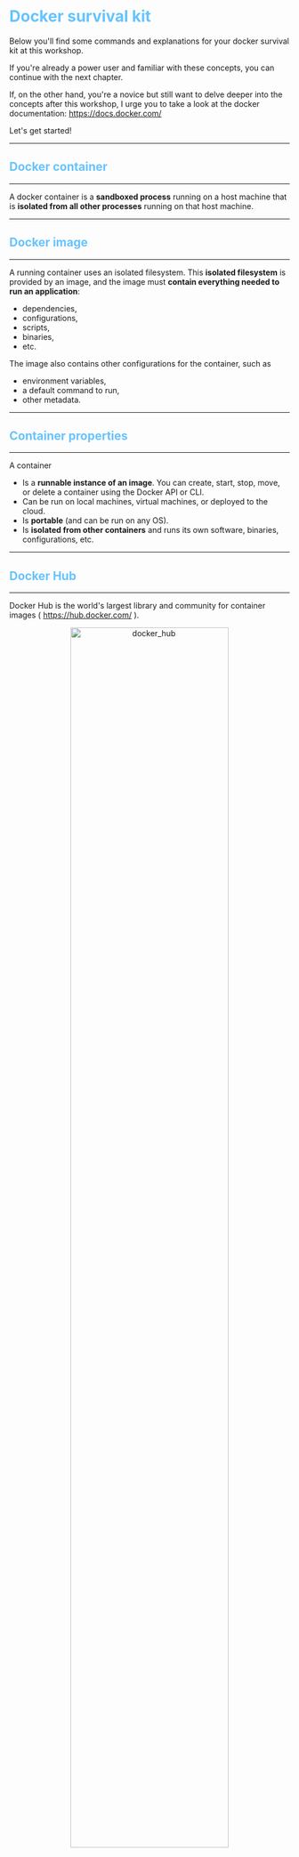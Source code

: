 # <span style="color:#66C3FF">Docker survival kit<span>


Below you'll find some commands and explanations for your docker survival kit at this workshop.

If you're already a power user and familiar with these concepts, you can continue with the next chapter.


If, on the other hand, you're a novice but still want to delve deeper into the concepts after this workshop, I urge you to take a look at the docker documentation: https://docs.docker.com/


Let's get started!

-------
## <span style="color:#66C3FF">Docker container<span>
-------
A docker container is a __sandboxed process__ running on a host machine that is __isolated from all other processes__ running on that host machine.

-------
## <span style="color:#66C3FF">Docker image<span>
-------
A running container uses an isolated filesystem. This __isolated filesystem__ is provided by an image, and the image must __contain everything needed to run an application__:

- dependencies, 
- configurations, 
- scripts, 
- binaries, 
- etc. 

The image also contains other configurations for the container, such as 

- environment variables, 
- a default command to run, 
- other metadata.

-------
## <span style="color:#66C3FF">Container properties<span>
-------
A container 

- Is a __runnable instance of an image__. You can create, start, stop, move, or delete a container using the Docker API or CLI.
- Can be run on local machines, virtual machines, or deployed to the cloud.
- Is __portable__ (and can be run on any OS).
- Is __isolated from other containers__ and runs its own software, binaries, configurations, etc.


-------
## <span style="color:#66C3FF">Docker Hub<span>
-------
Docker Hub is the world's largest library and community for container images ( https://hub.docker.com/ ).

<div align="center">
<img src="../figures/docker_hub.png" alt="docker_hub" width="75%">
</div>


You can directly get official docker images or computed by the community.


-------
## <span style="color:#66C3FF">Hello world and docker basic commands<span>
-------



### <span style="color:#66C3FF">Docker pull<span>

This command is used to download a docker image from a registry, such as Docker Hub, to your local system.

You can try to run the following command to pull your first docker image:

```bash
docker pull hello-world
```

You can now try to pull another image which will be used later in this workshop session: a postgresql (version 16) database with postgis extension (version 3.4).

```bash
docker pull postgis/postgis:16-3.4
```

### <span style="color:#66C3FF">Docker ps<span>
This command shows the __list of currently running containers__ along with their details, such as container ID, names, and status.
```bash
docker ps
```

If you add the ```--all``` parameter, you will also see stopped containers:
```bash
docker ps --all
```



### <span style="color:#66C3FF">Docker run<span>

This command__creates and runs a new Docker container__ based on a specified image. It can also be used to specify various options and settings for the container.

If you try now to instanciate the hello-world image previously pulled:
```bash
docker run hello-world
```

You should see some kind words (coming from docker team) in the container logs! ;-)



If you check the list of active containers, you will discover that docker assign a random (fancy) name to your container. To avoid this and easily keep track of your docker containers, you can add a ```--name``` parameter.

Here is another docker run example related to our workshop: a postgis container with a custom setup:

```bash
docker run --name postgis_sotm -p 5482:5432 -e POSTGRES_PASSWORD=postgres -d postgis/postgis:17-3.5
```

You can see that we specify a particular name for the container (postgis_sotm), handle the port forwarding, set environement variables (postgres database user password), run in background (-d), version of Postgresql (17) and finally the version of Postgis (3.5).

Everything in 1 single command and deployed in only few seconds!
Impressive, isn't it?!



### <span style="color:#66C3FF">Docker start<span>
This command is used to __start one or more stopped containers__, allowing them to run in the background.

If your postgis_sotm container is not running (TIP: check it with ```docker ps``` command), you can start it with the following command:

```bash
docker start postgis_sotm 
```


### <span style="color:#66C3FF">Docker stop<span>
This command is used to __stop one or more running containers__, pausing their execution.


If your postgis_sotm container is running (TIP: check it with ```docker ps``` command), you can stop it with the following command:

```bash
docker stop postgis_sotm 
```

### <span style="color:#66C3FF">Docker rm<span>
This command removes one or more stopped containers from your system. Containers must be stopped before they can be removed.

```bash
docker rm postgis_sotm
```

```{note}
If you removed your postgis_sotm with the previous command, don't forget to recreate it for the next exercices! ;-) 
```


### <span style="color:#66C3FF">Docker exec<span>
This command allows you to run a command inside a running container. It provides a way to execute commands in an already running container without the need to start a new shell session.

If we want to access a bash terminal in the previous postgis container, we can run:

```bash
docker exec -it postgis_sotm bash
```


-------
## <span style="color:#66C3FF">BONUS: Dockerfile<span>
-------

<span style="color:red">__We won't be using dockerfiles during this workshop, just pre-built images available on the Docker Hub. This section is here for your information.__<span>

A Dockerfile is a text-based file with no file extention that contains a __script of instructions__.
Docker uses this script to __build a container image__.

Here is an example of Dockerfile for an imposm image (built by GeoPostcodes team)


```Dockerfile
# docker build --platform linux/amd64,linux/arm64 -t geopostcodes/imposm:1 --push .
FROM debian:latest
 
# don't use root as the running user
RUN groupadd -g 999 imposm && \
    useradd -r -u 999 -g imposm imposm
 
# Install base utilities
RUN apt-get update && \
    apt-get install -y wget && \
    apt-get install -y tar gzip && \
    apt-get clean && \
    rm -rf /var/lib/apt/lists/*
 
# install imposm
USER 999
WORKDIR /usr/app
RUN wget --quiet https://github.com/omniscale/imposm3/releases/download/v0.11.1/imposm-0.11.1-linux-x86-64.tar.gz && \
    tar -xf imposm-0.11.1-linux-x86-64.tar.gz && \
    mv ./imposm-0.11.1-linux-x86-64/* . && \
    rm -rf ./imposm-0.11.1-linux-x86-64 && \
    rm imposm-0.11.1-linux-x86-64.tar.gz

```


You can see that a Dockerfile is composed of adapted linux commands such as ```groupadd```, ```wget```, ```apt-get```, ```rm``` etc. to prepare the image based on a linux dockerized OS such as Debian, Alpine or Ubuntu for example.

To build an image from a Dockerfile and with a tag, you can run a command similar to the following in your Dockerfile folder location:

```bash
docker build -t my-image-tag .
```

-------
## <span style="color:#66C3FF">Docker Volumes<span>
-------
A Docker volume is a persistent data storage mechanism that allows containers to store and share data independently from the container lifecycle. Volumes provide a way to persist data even if the container that created them no longer exists. They are used to store files, databases, or any other type of data that containers need to read from or write to during their lifetime. 

 By using volumes, developers can __separate the concerns of storage from the application logic__, making it easier to maintain, update, and scale containerized applications without losing critical data when containers are removed or replaced.

-------
## <span style="color:#66C3FF">Docker Compose<span>
-------
A ```docker-compose.yml``` file is a configuration file used to define and manage __multi-container Docker applications__. It allows you to __specify the services, networks, and volumes required__ for your application in a declarative manner. In a docker-compose file, you can define multiple services, each representing a containerized application component. These services can be configured with various options, including Docker images, environment variables, ports, volumes, and dependencies. By using a docker-compose file, you can __define the entire application stack, its relationships, and configurations in one centralized place__. 

When you run docker-compose up, Docker Compose reads the configuration from the file and starts the specified services, creating the necessary containers, networks, and volumes based on the defined configurations. This simplifies the process of managing complex applications by enabling you to launch and scale multi-container setups with a single command, making it easier to develop, test, and deploy applications in different environments.


In your ```docker-compose.yml``` folder location, you can deploy it by running the following command:

```bash
docker-compose up
```


If you want to remove the previous containers version before starting a new setup, you can use the ```docker-compose down``` command. This command stops and removes the containers defined in your ```docker-compose.yml``` file:

```bash
docker-compose down
```